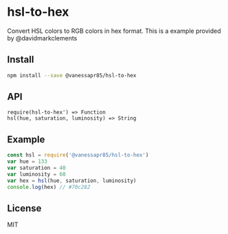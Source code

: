 # hsl-to-hex
Convert HSL colors to RGB colors in hex format.
This is a example provided by @davidmarkclements

## Install
```sh
npm install --save @vanessapr85/hsl-to-hex
```

## API
```
require(hsl-to-hex') => Function
hsl(hue, saturation, luminosity) => String
```

## Example
```js
const hsl = require('@vanessapr85/hsl-to-hex')
var hue = 133
var saturation = 40
var luminosity = 60
var hex = hsl(hue, saturation, luminosity)
console.log(hex) // #70c282  
```

## License
MIT
